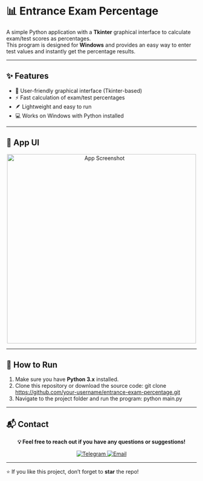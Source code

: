 # 📊 Entrance Exam Percentage

A simple Python application with a **Tkinter** graphical interface to calculate exam/test scores as percentages.  
This program is designed for **Windows** and provides an easy way to enter test values and instantly get the percentage results.

---

## ✨ Features
- 🎨 User-friendly graphical interface (Tkinter-based)
- ⚡ Fast calculation of exam/test percentages
- 🪶 Lightweight and easy to run
- 💻 Works on Windows with Python installed

---

## 📸 App UI
<p align="center">
  <img src="https://s4.uupload.ir/files/capture_2jkj.png" alt="App Screenshot" width="500">
</p>

---

## 🚀 How to Run
1. Make sure you have **Python 3.x** installed.
2. Clone this repository or download the source code:
   git clone https://github.com/your-username/entrance-exam-percentage.git
3. Navigate to the project folder and run the program:
   python main.py

---

## 📬 Contact

<p align="center">
  <b>💡 Feel free to reach out if you have any questions or suggestions!</b>
</p>

<p align="center">
  <a href="https://t.me/LampStack">
    <img src="https://img.shields.io/badge/Telegram-2CA5E0?style=for-the-badge&logo=telegram&logoColor=white" alt="Telegram"/>
  </a>
  <a href="mailto:xialop@outlook.com">
    <img src="https://img.shields.io/badge/Email-D14836?style=for-the-badge&logo=gmail&logoColor=white" alt="Email"/>
  </a>
</p>

---

⭐ If you like this project, don’t forget to **star** the repo!
